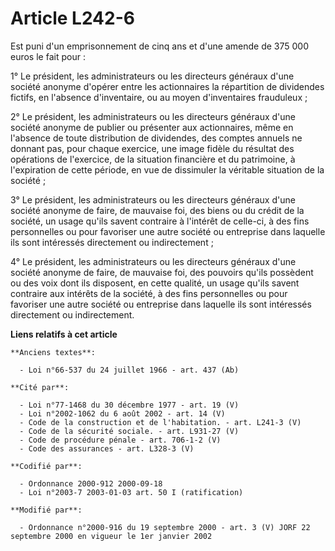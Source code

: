 # Article L242-6

Est puni d'un emprisonnement de cinq ans et d'une amende de 375 000 euros le fait pour :

1° Le président, les administrateurs ou les directeurs généraux d'une société anonyme d'opérer entre les actionnaires la
répartition de dividendes fictifs, en l'absence d'inventaire, ou au moyen d'inventaires frauduleux ;

2° Le président, les administrateurs ou les directeurs généraux d'une société anonyme de publier ou présenter aux
actionnaires, même en l'absence de toute distribution de dividendes, des comptes annuels ne donnant pas, pour chaque
exercice, une image fidèle du résultat des opérations de l'exercice, de la situation financière et du patrimoine, à
l'expiration de cette période, en vue de dissimuler la véritable situation de la société ;

3° Le président, les administrateurs ou les directeurs généraux d'une société anonyme de faire, de mauvaise foi, des biens ou
du crédit de la société, un usage qu'ils savent contraire à l'intérêt de celle-ci, à des fins personnelles ou pour favoriser
une autre société ou entreprise dans laquelle ils sont intéressés directement ou indirectement ;

4° Le président, les administrateurs ou les directeurs généraux d'une société anonyme de faire, de mauvaise foi, des pouvoirs
qu'ils possèdent ou des voix dont ils disposent, en cette qualité, un usage qu'ils savent contraire aux intérêts de la
société, à des fins personnelles ou pour favoriser une autre société ou entreprise dans laquelle ils sont intéressés
directement ou indirectement.

**Liens relatifs à cet article**

	**Anciens textes**:

	  - Loi n°66-537 du 24 juillet 1966 - art. 437 (Ab)

	**Cité par**:

	  - Loi n°77-1468 du 30 décembre 1977 - art. 19 (V)
	  - Loi n°2002-1062 du 6 août 2002 - art. 14 (V)
	  - Code de la construction et de l'habitation. - art. L241-3 (V)
	  - Code de la sécurité sociale. - art. L931-27 (V)
	  - Code de procédure pénale - art. 706-1-2 (V)
	  - Code des assurances - art. L328-3 (V)

	**Codifié par**:

	  - Ordonnance 2000-912 2000-09-18
	  - Loi n°2003-7 2003-01-03 art. 50 I (ratification)

	**Modifié par**:

	  - Ordonnance n°2000-916 du 19 septembre 2000 - art. 3 (V) JORF 22 septembre 2000 en vigueur le 1er janvier 2002
